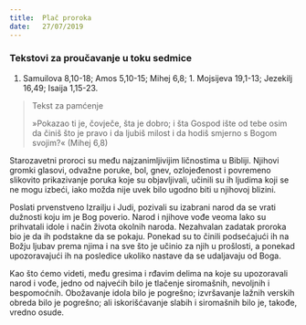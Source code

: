 ```yaml
---
title:  Plač proroka
date:   27/07/2019
---
```


### Tekstovi za proučavanje u toku sedmice
1. Samuilova 8,10-18; Amos 5,10-15; Mihej 6,8; 1. Mojsijeva 19,1-13; Jezekilj 16,49; Isaija 1,15-23.

> <p>Tekst za pamćenje</p>
> »Pokazao ti je, čovječe, šta je dobro; i šta Gospod ište od tebe osim da činiš što je pravo i da ljubiš milost i da hodiš smjerno s Bogom svojim?« (Mihej 6,8)

Starozavetni proroci su među najzanimljivijim ličnostima u Bibliji. Njihovi gromki glasovi, odvažne poruke, bol, gnev, ozlojeđenost i povremeno slikovito prikazivanje poruka koje su objavljivali, učinili su ih ljudima koji se ne mogu izbeći, iako možda nije uvek bilo ugodno biti u njihovoj blizini. 	

Poslati prvenstveno Izrailju i Judi, pozivali su izabrani narod da se vrati dužnosti koju im je Bog poverio. Narod i njihove vođe veoma lako su prihvatali idole i način života okolnih naroda. Nezahvalan zadatak proroka bio je da ih podstakne da se pokaju. Ponekad su to činili podsećajući ih na Božju ljubav prema njima i na sve što je učinio za njih u prošlosti, a ponekad upozoravajući ih na posledice ukoliko nastave da se udaljavaju od Boga.

Kao što ćemo videti, među gresima i rđavim delima na koje su upozoravali narod i vođe, jedno od najvećih bilo je tlačenje siromašnih, nevoljnih i bespomoćnih. Obožavanje idola bilo je pogrešno; izvršavanje lažnih verskih obreda bilo je pogrešno; ali iskorišćavanje slabih i siromašnih bilo je, takođe, vredno osude.
